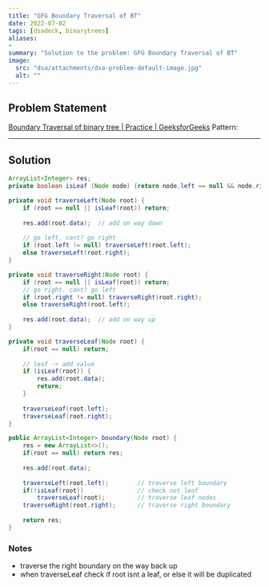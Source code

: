 ```yaml
---
title: "GFG Boundary Traversal of BT"
date: 2022-07-02
tags: [dsadeck, binarytrees]
aliases:
- 
summary: "Solution to the problem: GFG Boundary Traversal of BT"
image:
  src: "dsa/attachments/dsa-problem-default-image.jpg"
  alt: ""
---
```


## Problem Statement
[Boundary Traversal of binary tree | Practice | GeeksforGeeks](https://practice.geeksforgeeks.org/problems/boundary-traversal-of-binary-tree/1)
Pattern: 

---

## Solution
``` java
ArrayList<Integer> res;
private boolean isLeaf (Node node) {return node.left == null && node.right == null;}

private void traverseLeft(Node root) {
	if (root == null || isLeaf(root)) return;
	
	res.add(root.data);  // add on way down
	
	// go left. cant? go right
	if (root.left != null) traverseLeft(root.left);
	else traverseLeft(root.right);
}

private void traverseRight(Node root) {
	if (root == null || isLeaf(root)) return;
	// go right. cant? go left
	if (root.right != null) traverseRight(root.right);
	else traverseRight(root.left);
	
	res.add(root.data);  // add on way up
}

private void traverseLeaf(Node root) {
	if(root == null) return;
	
	// leaf -> add value
	if (isLeaf(root)) {
		res.add(root.data);
		return;
	}
	
	traverseLeaf(root.left);
	traverseLeaf(root.right);
}

public ArrayList<Integer> boundary(Node root) {
	res = new ArrayList<>();
	if(root == null) return res;
	
	res.add(root.data);
	
	traverseLeft(root.left);        // traverse left boundary
	if(!isLeaf(root))               // check not leaf
		traverseLeaf(root);         // traverse leaf nodes
	traverseRight(root.right);      // traverse right boundary
	
	return res;
}

```

### Notes
- traverse the right boundary on the way back up
- when traverseLeaf check if root isnt a leaf, or else it will be duplicated


